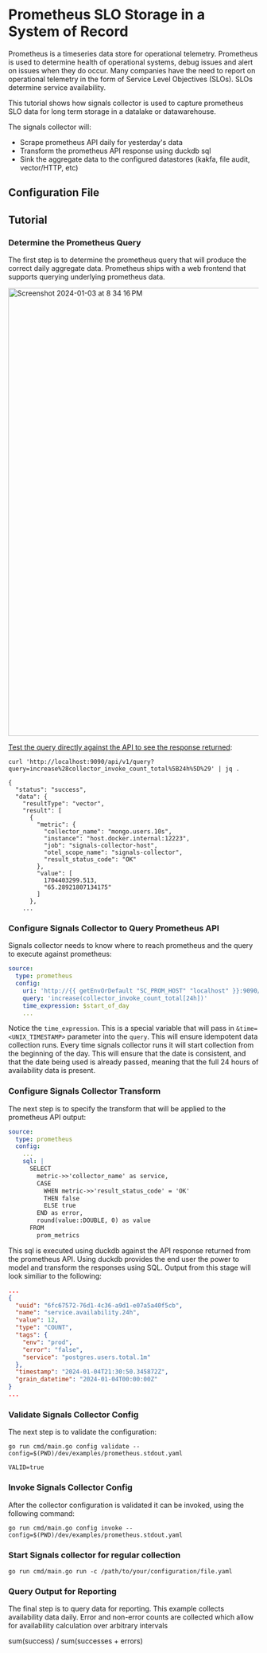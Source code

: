 # Prometheus SLO Storage in a System of Record

Prometheus is a timeseries data store for operational telemetry. Prometheus is used to determine health of operational systems, debug issues and alert on issues when they do occur. Many companies have the need to report on operational telemetry in the form of Service Level Objectives (SLOs). SLOs determine service availability. 

This tutorial shows how signals collector is used to capture prometheus SLO data for long term storage in a datalake or datawarehouse.

<diagram>

The signals collector will:
- Scrape prometheus API daily for yesterday's data 
- Transform the prometheus API response using duckdb sql 
- Sink the aggregate data to the configured datastores (kakfa, file audit, vector/HTTP, etc)

## Configuration File

## Tutorial

### Determine the Prometheus Query

The first step is to determine the prometheus query that will produce the correct daily aggregate data. Prometheus ships with a web frontend that supports querying underlying prometheus data.

<img width="900" alt="Screenshot 2024-01-03 at 8 34 16 PM" src="https://github.com/turbolytics/signals-collector/assets/151242797/4dc765d3-f297-4a11-8c82-d47a3caabc75">

[Test the query directly against the API to see the response returned](https://prometheus.io/docs/prometheus/latest/querying/api/#instant-queries):

```
curl 'http://localhost:9090/api/v1/query?query=increase%28collector_invoke_count_total%5B24h%5D%29' | jq .
```

```
{
  "status": "success",
  "data": {
    "resultType": "vector",
    "result": [
      {
        "metric": {
          "collector_name": "mongo.users.10s",
          "instance": "host.docker.internal:12223",
          "job": "signals-collector-host",
          "otel_scope_name": "signals-collector",
          "result_status_code": "OK"
        },
        "value": [
          1704403299.513,
          "65.28921807134175"
        ]
      },
    ...
```

### Configure Signals Collector to Query Prometheus API

Signals collector needs to know where to reach prometheus and the query to execute against prometheus:

```yaml
source:
  type: prometheus
  config:
    uri: 'http://{{ getEnvOrDefault "SC_PROM_HOST" "localhost" }}:9090/api/v1/query'
    query: 'increase(collector_invoke_count_total[24h])'
    time_expression: $start_of_day
    ...
```

Notice the `time_expression`. This is a special variable that will pass in `&time=<UNIX_TIMESTAMP>` parameter into the `query`. This will ensure idempotent data collection runs. Every time signals collector runs it will start collection from the beginning of the day. This will ensure that the date is consistent, and that the date being used is already passed, meaning that the full 24 hours of availability data is present.

### Configure Signals Collector Transform 

The next step is to specify the transform that will be applied to the prometheus API output:

```yaml
source:
  type: prometheus
  config:
    ...
    sql: |
      SELECT
        metric->>'collector_name' as service,
        CASE
          WHEN metric->>'result_status_code' = 'OK'
          THEN false
          ELSE true
        END as error,
        round(value::DOUBLE, 0) as value
      FROM
        prom_metrics
```

This sql is executed using duckdb against the API response returned from the prometheus API. Using duckdb provides the end user the power to model and transform the responses using SQL. Output from this stage will look similiar to the following:

```json
...
{
  "uuid": "6fc67572-76d1-4c36-a9d1-e07a5a40f5cb",
  "name": "service.availability.24h",
  "value": 12,
  "type": "COUNT",
  "tags": {
    "env": "prod",
    "error": "false",
    "service": "postgres.users.total.1m"
  },
  "timestamp": "2024-01-04T21:30:50.345872Z",
  "grain_datetime": "2024-01-04T00:00:00Z"
}
...
```

### Validate Signals Collector Config

The next step is to validate the configuration:

```
go run cmd/main.go config validate --config=$(PWD)/dev/examples/prometheus.stdout.yaml

VALID=true
```

### Invoke Signals Collector Config

After the collector configuration is validated it can be invoked, using the following command:

```
go run cmd/main.go config invoke --config=$(PWD)/dev/examples/prometheus.stdout.yaml
```

### Start Signals collector for regular collection

```
go run cmd/main.go run -c /path/to/your/configuration/file.yaml
```

### Query Output for Reporting

The final step is to query data for reporting. This example collects availability data daily. Error and non-error counts are collected which allow for availability calculation over arbitrary intervals 

sum(success) 
/ 
sum(successes + errors)


